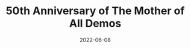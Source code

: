 ---
title: 50th Anniversary of The Mother of All Demos
cc-type: bookmark
bookmark: https://amasad.me/moad
date: 2022-06-08
permalink: /amasad.me/moad
tags:
  - Extension of the Mind
  - bookmark
---